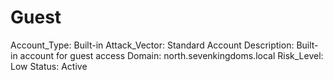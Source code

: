 # Guest

Account_Type: Built-in
Attack_Vector: Standard Account
Description: Built-in account for guest access
Domain: north.sevenkingdoms.local
Risk_Level: Low
Status: Active